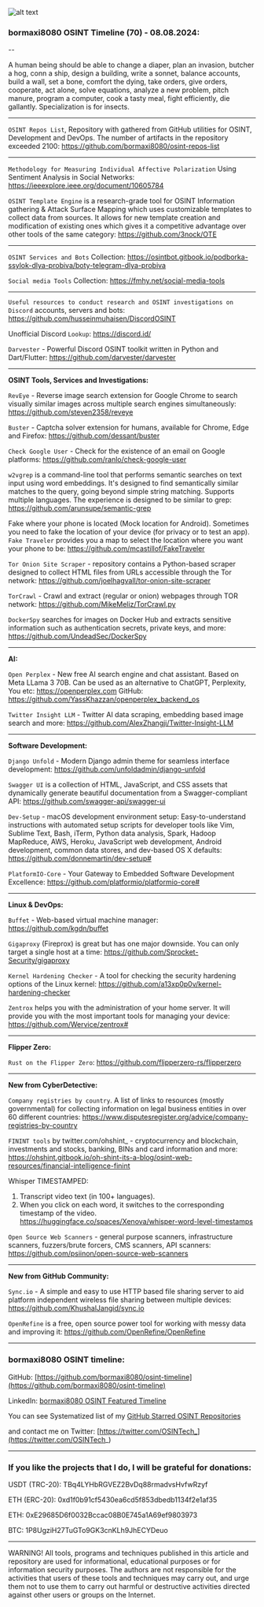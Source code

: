 ![alt text](img/70.jpg)

### bormaxi8080 OSINT Timeline (70) - 08.08.2024:

--

A human being should be able to change a diaper, plan an invasion, butcher a hog, conn a ship, design a building, write a sonnet, balance accounts, build a wall, set a bone, comfort the dying, take orders, give orders, cooperate, act alone, solve equations, analyze a new problem, pitch manure, program a computer, cook a tasty meal, fight efficiently, die gallantly. Specialization is for insects.

----

```OSINT Repos List```, Repository with gathered from GitHub utilities for OSINT, Development and DevOps. The number of artifacts in the repository exceeded 2100: https://github.com/bormaxi8080/osint-repos-list

----

```Methodology for Measuring Individual Affective Polarization``` Using Sentiment Analysis in Social Networks: https://ieeexplore.ieee.org/document/10605784

```OSINT Template Engine``` is a research-grade tool for OSINT Information gathering & Attack Surface Mapping which uses customizable templates to collect data from sources. It allows for new template creation and modification of existing ones which gives it a competitive advantage over other tools of the same category: https://github.com/3nock/OTE

----

```OSINT Services and Bots``` Collection: https://osintbot.gitbook.io/podborka-ssylok-dlya-probiva/boty-telegram-dlya-probiva

```Social media Tools``` Collection: https://fmhy.net/social-media-tools

----

```Useful resources to conduct research and OSINT investigations on Discord``` accounts, servers and bots: https://github.com/husseinmuhaisen/DiscordOSINT

Unofficial Discord ```Lookup```: https://discord.id/

```Darvester``` - Powerful Discord OSINT toolkit written in Python and Dart/Flutter: https://github.com/darvester/darvester

----

**OSINT Tools, Services and Investigations:**

```RevEye``` - Reverse image search extension for Google Chrome to search visually similar images across multiple search engines simultaneously: https://github.com/steven2358/reveye

```Buster``` - Captcha solver extension for humans, available for Chrome, Edge and Firefox: https://github.com/dessant/buster

```Check Google User``` - Check for the existence of an email on Google platforms: https://github.com/ranlo/check-google-user

```w2vgrep``` is a command-line tool that performs semantic searches on text input using word embeddings. It's designed to find semantically similar matches to the query, going beyond simple string matching. Supports multiple languages. The experience is designed to be similar to grep: https://github.com/arunsupe/semantic-grep

Fake where your phone is located (Mock location for Android). Sometimes you need to fake the location of your device (for privacy or to test an app). ```Fake Traveler``` provides you a map to select the location where you want your phone to be: https://github.com/mcastillof/FakeTraveler

```Tor Onion Site Scraper``` - repository contains a Python-based scraper designed to collect HTML files from URLs accessible through the Tor network: https://github.com/joelhagvall/tor-onion-site-scraper

```TorCrawl``` - Crawl and extract (regular or onion) webpages through TOR network: https://github.com/MikeMeliz/TorCrawl.py

```DockerSpy``` searches for images on Docker Hub and extracts sensitive information such as authentication secrets, private keys, and more: https://github.com/UndeadSec/DockerSpy

----

**AI:**

```Open Perplex``` - New free AI search engine and chat assistant. Based on Meta LLama 3 70B. Can be used as an alternative to ChatGPT, Perplexity, You etc: https://openperplex.com
GitHub: https://github.com/YassKhazzan/openperplex_backend_os

```Twitter Insight LLM``` - Twitter AI data scraping, embedding based image search and more: https://github.com/AlexZhangji/Twitter-Insight-LLM

---

**Software Development:**

```Django Unfold``` - Modern Django admin theme for seamless interface development: https://github.com/unfoldadmin/django-unfold

```Swagger UI``` is a collection of HTML, JavaScript, and CSS assets that dynamically generate beautiful documentation from a Swagger-compliant API: https://github.com/swagger-api/swagger-ui

```Dev-Setup``` - macOS development environment setup: Easy-to-understand instructions with automated setup scripts for developer tools like Vim, Sublime Text, Bash, iTerm, Python data analysis, Spark, Hadoop MapReduce, AWS, Heroku, JavaScript web development, Android development, common data stores, and dev-based OS X defaults: https://github.com/donnemartin/dev-setup#

```PlatformIO-Core``` - Your Gateway to Embedded Software Development Excellence: https://github.com/platformio/platformio-core#

----

**Linux & DevOps:**

```Buffet``` - Web-based virtual machine manager: https://github.com/kgdn/buffet

```Gigaproxy``` (Fireprox) is great but has one major downside. You can only target a single host at a time: https://github.com/Sprocket-Security/gigaproxy

```Kernel Hardening Checker``` - A tool for checking the security hardening options of the Linux kernel: https://github.com/a13xp0p0v/kernel-hardening-checker

```Zentrox``` helps you with the administration of your home server. It will provide you with the most important tools for managing your device: https://github.com/Wervice/zentrox#

----

**Flipper Zero:**

```Rust on the Flipper Zero```: https://github.com/flipperzero-rs/flipperzero

----

**New from CyberDetective:**

```Company registries by country```. A list of links to resources (mostly governmental) for collecting information on legal business entities in over 60 different countries: https://www.disputesregister.org/advice/company-registries-by-country

```FININT tools``` by twitter.com/ohshint_ - cryptocurrency and blockchain, investments and stocks, banking, BINs and card information and more: https://ohshint.gitbook.io/oh-shint-its-a-blog/osint-web-resources/financial-intelligence-finint

Whisper TIMESTAMPED:
1. Transcript video text (in 100+ languages).
2. When you click on each word, it switches to the corresponding timestamp of the video.
https://huggingface.co/spaces/Xenova/whisper-word-level-timestamps

```Open Source Web Scanners``` - general purpose scanners, infrastructure scanners, fuzzers/brute forcers, CMS scanners, API scanners: https://github.com/psiinon/open-source-web-scanners

----

**New from GitHub Community:**

```Sync.io``` - A simple and easy to use HTTP based file sharing server to aid platform independent wireless file sharing between multiple devices: https://github.com/KhushalJangid/sync.io

```OpenRefine``` is a free, open source power tool for working with messy data and improving it: https://github.com/OpenRefine/OpenRefine

----
### bormaxi8080 OSINT timeline:

GitHub: [https://github.com/bormaxi8080/osint-timeline](https://github.com/bormaxi8080/osint-timeline)

LinkedIn: [bormaxi8080 OSINT Featured Timeline](https://www.linkedin.com/in/osintech/details/featured/)

You can see Systematized list of my [GitHub Starred OSINT Repositories](https://github.com/bormaxi8080/osint-repos-list)

and contact me on Twitter: [https://twitter.com/OSINTech_](https://twitter.com/OSINTech_)

----
### If you like the projects that I do, I will be grateful for donations:

USDT (TRC-20): TBq4LYHbRGVEZ2BvDq88rmadvsHvfwRzyf

ETH (ERC-20): 0xd1f0b91cf5430ea6cd5f853dbedb1134f2e1af35

ETH: 0xE29685D6f0032Bccac08B0E745a1A69ef9803973

BTC: 1P8UgziH27TuGTo9GK3cnKLh9JhECYDeuo

----

WARNING! All tools, programs and techniques published in this article and repository are used for informational, educational purposes or for information security purposes. The authors are not responsible for the activities that users of these tools and techniques may carry out, and urge them not to use them to carry out harmful or destructive activities directed against other users or groups on the Internet.

